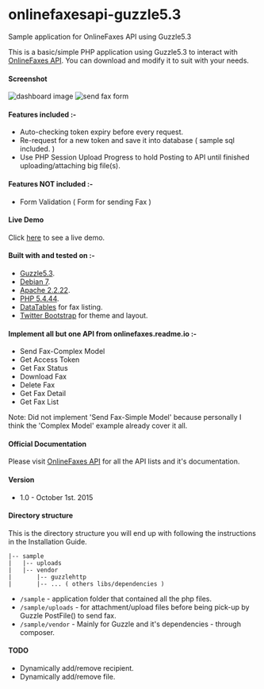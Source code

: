 # onlinefaxesapi-guzzle5.3
Sample application for OnlineFaxes API using Guzzle5.3

This is a basic/simple PHP application using Guzzle5.3 to interact with <a href="https://onlinefaxes.readme.io/v2.0" target="_blank">OnlineFaxes API</a>.
You can download and modify it to suit with your needs.

#### Screenshot
![dashboard image](http://syngular.pw/sample/dashboard.jpg)
![send fax form](http://syngular.pw/sample/send-fax.jpg)

#### Features included :-
* Auto-checking token expiry before every request.
* Re-request for a new token and save it into database ( sample sql included. )
* Use PHP Session Upload Progress to hold Posting to API until finished uploading/attaching big file(s).

#### Features NOT included :-
* Form Validation ( Form for sending Fax )

#### Live Demo
Click <a href="http://syngular.pw/sample" target="_blank">here</a> to see a live demo.

#### Built with and tested on :-
* <a href="https://github.com/guzzle/guzzle/tree/5.3" target="_blank">Guzzle5.3</a>.
* <a href="https://www.debian.org/releases/wheezy/" target="_blank">Debian 7</a>.
* <a href="http://httpd.apache.org/docs/2.2/" target="_blank">Apache 2.2.22</a>.
* <a href="http://php.net/downloads.php#v5.4.0" target="_blank">PHP 5.4.44</a>.
* <a href="http://datatables.net/" target="_blank">DataTables</a> for fax listing.
* <a href="http://getbootstrap.com/" target="_blank">Twitter Bootstrap</a> for theme and layout.

#### Implement all but one API from onlinefaxes.readme.io :-
* Send Fax-Complex Model
* Get Access Token
* Get Fax Status
* Download Fax
* Delete Fax
* Get Fax Detail
* Get Fax List

Note: Did not implement 'Send Fax-Simple Model' because personally I think the 'Complex Model' example already cover it all. 

#### Official Documentation
Please visit <a href="https://onlinefaxes.readme.io/v2.0" target="_blank">OnlineFaxes API</a> for all the API lists and it's documentation.

#### Version
* 1.0 - October 1st. 2015

#### Directory structure

This is the directory structure you will end up with following the instructions in the Installation Guide.

    |-- sample
    |   |-- uploads   
    |   |-- vendor
    |       |-- guzzlehttp
    |       |-- ... ( others libs/dependencies )    

* `/sample` - application folder that contained all the php files.
* `/sample/uploads` - for attachment/upload files before being pick-up by Guzzle PostFile() to send fax.
* `/sample/vendor` - Mainly for Guzzle and it's dependencies - through composer.

#### TODO
* Dynamically add/remove recipient.
* Dynamically add/remove file.
